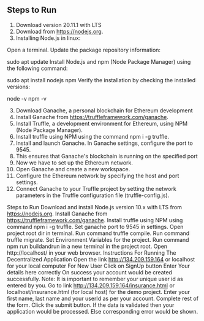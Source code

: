 ## Steps to Run

1. Download version 20.11.1 with LTS 
2. Download from https://nodejs.org.
3. Installing Node.js in linux:

Open a terminal.
Update the package repository information:


sudo apt update
Install Node.js and npm (Node Package Manager) using the following command:

sudo apt install nodejs npm
Verify the installation by checking the installed versions:


node -v
npm -v
    
3. Download Ganache, a personal blockchain for Ethereum development
4. Install Ganache from https://truffleframework.com/ganache.
5. Install Truffle, a development environment for Ethereum, using NPM (Node Package Manager).
6. Install truffle using NPM using the command npm i -g truffle.
7. Install and launch Ganache. In Ganache settings, configure the port to 9545.
8. This ensures that Ganache's blockchain is running on the specified port
10. Now we have to set up the Ethereum network.
11. Open Ganache and create a new workspace. 
12. Configure the Ethereum network by specifying the host and port settings.
13. Connect Ganache to your Truffle project by setting the network parameters in the Truffle configuration file (truffle-config.js).







Steps to Run
Download and install Node.js version 10.x with LTS from https://nodejs.org.
Install Ganache from https://truffleframework.com/ganache.
Install truffle using NPM using command npm i -g truffle.
Set ganache port to 9545 in settings.
Open project root dir in terminal.
Run command truffle compile.
Run command truffle migrate.
Set Environment Variables for the project.
Run command npm run buildandrun in a new terminal in the project root.
Open http://localhost/ in your web browser.
Instructions For Running The Decentralized Application
Open the link http://134.209.159.164 or localhost for your local computer
For New User Click on SignUp button
Enter Your details here correctly
On success your account would be created successfully. Note: It is important to remember your unique user id as entered by you.
Go to link http://134.209.159.164/insurance.html or localhost/insurance.html (for local host) for the demo project.
Enter your first name, last name and your userId as per your account.
Complete rest of the form.
Click the submit button.
If the data is validated then your application would be processed.
Else corresponding error would be shown.
